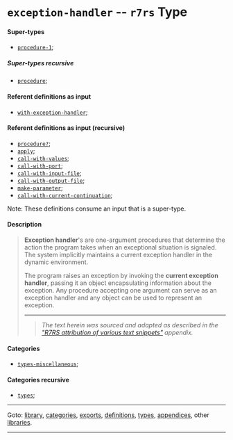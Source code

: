 

<a id='type__r7rs__exception-handler'></a>

# `exception-handler` -- `r7rs` Type


<a id='type__r7rs__exception-handler__super-types'></a>

#### Super-types

 * [`procedure-1`](../../r7rs/types/procedure-1.md#type__r7rs__procedure-1);


<a id='type__r7rs__exception-handler__super-types-recursive'></a>

##### Super-types recursive

 * [`procedure`](../../r7rs/types/procedure.md#type__r7rs__procedure);


<a id='type__r7rs__exception-handler__referent-definitions-input'></a>

#### Referent definitions as input

 * [`with-exception-handler`](../../r7rs/definitions/with-exception-handler.md#definition__r7rs__with-exception-handler);


<a id='type__r7rs__exception-handler__referent-definitions-input-recursive'></a>

#### Referent definitions as input (recursive)

 * [`procedure?`](../../r7rs/definitions/procedure_3f.md#definition__r7rs__procedure_3f);
 * [`apply`](../../r7rs/definitions/apply.md#definition__r7rs__apply);
 * [`call-with-values`](../../r7rs/definitions/call-with-values.md#definition__r7rs__call-with-values);
 * [`call-with-port`](../../r7rs/definitions/call-with-port.md#definition__r7rs__call-with-port);
 * [`call-with-input-file`](../../r7rs/definitions/call-with-input-file.md#definition__r7rs__call-with-input-file);
 * [`call-with-output-file`](../../r7rs/definitions/call-with-output-file.md#definition__r7rs__call-with-output-file);
 * [`make-parameter`](../../r7rs/definitions/make-parameter.md#definition__r7rs__make-parameter);
 * [`call-with-current-continuation`](../../r7rs/definitions/call-with-current-continuation.md#definition__r7rs__call-with-current-continuation);

Note:  These definitions consume an input that is a super-type.


<a id='type__r7rs__exception-handler__description'></a>

#### Description

> __Exception handler__'s are one-argument procedures that determine the
> action the program takes when an exceptional situation is signaled.
> The system implicitly maintains a current exception handler
> in the dynamic environment.
> 
> The program raises an exception by
> invoking the __current exception handler__, passing it an object
> encapsulating information about the exception.  Any procedure
> accepting one argument can serve as an exception handler and any
> object can be used to represent an exception.
> 
> 
> ----
> > *The text herein was sourced and adapted as described in the ["R7RS attribution of various text snippets"](../../r7rs/appendices/attribution.md#appendix__r7rs__attribution) appendix.*


<a id='type__r7rs__exception-handler__categories'></a>

#### Categories

 * [`types-miscellaneous`](../../r7rs/categories/types-miscellaneous.md#category__r7rs__types-miscellaneous);


<a id='type__r7rs__exception-handler__categories-recursive'></a>

#### Categories recursive

 * [`types`](../../r7rs/categories/types.md#category__r7rs__types);

----

Goto: [library](../../r7rs/_index.md#library__r7rs), [categories](../../r7rs/categories/_index.md#toc__r7rs__categories), [exports](../../r7rs/exports/_index.md#toc__r7rs__exports), [definitions](../../r7rs/definitions/_index.md#toc__r7rs__definitions), [types](../../r7rs/types/_index.md#toc__r7rs__types), [appendices](../../r7rs/appendices/_index.md#toc__r7rs__appendices), other [libraries](../../_libraries.md#toc__libraries).

----

